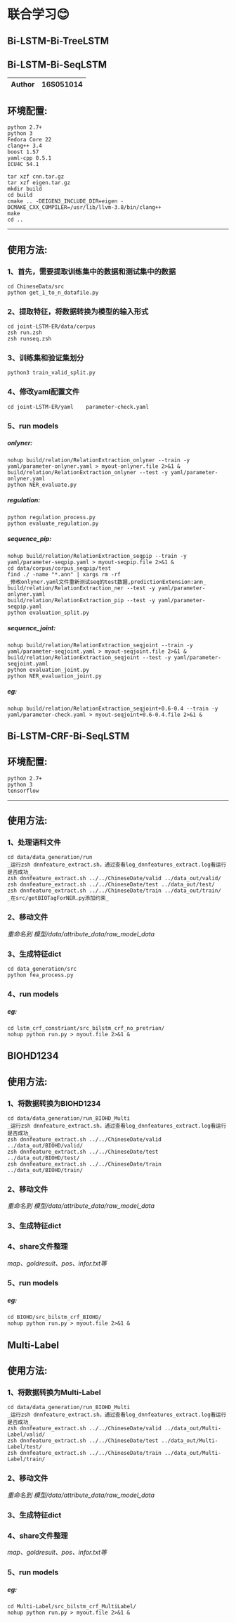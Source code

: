 联合学习:blush:
===========================
Bi-LSTM-Bi-TreeLSTM
------
Bi-LSTM-Bi-SeqLSTM
------
	
|Author|16S051014|
|---|---

## 环境配置:
	python 2.7+
	python 3
	Fedora Core 22
	clang++ 3.4
	boost 1.57
	yaml-cpp 0.5.1
	ICU4C 54.1

	tar xzf cnn.tar.gz
	tar xzf eigen.tar.gz
	mkdir build
	cd build
	cmake .. -DEIGEN3_INCLUDE_DIR=eigen -DCMAKE_CXX_COMPILER=/usr/lib/llvm-3.8/bin/clang++ 
	make
	cd ..
***
## 使用方法:
### 1、首先，需要提取训练集中的数据和测试集中的数据
	cd ChineseData/src 
	python get_1_to_n_datafile.py
### 2、提取特征，将数据转换为模型的输入形式
	cd joint-LSTM-ER/data/corpus
	zsh run.zsh
	zsh runseq.zsh
### 3、训练集和验证集划分
	python3 train_valid_split.py
### 4、修改yaml配置文件
	cd joint-LSTM-ER/yaml    parameter-check.yaml
### 5、run models
##### onlyner:
	nohup build/relation/RelationExtraction_onlyner --train -y yaml/parameter-onlyner.yaml > myout-onlyner.file 2>&1 &
	build/relation/RelationExtraction_onlyner --test -y yaml/parameter-onlyner.yaml
	python NER_evaluate.py 
##### regulation:
	python regulation_process.py
	python evaluate_regulation.py
##### sequence_pip:
	nohup build/relation/RelationExtraction_seqpip --train -y yaml/parameter-seqpip.yaml > myout-seqpip.file 2>&1 &
	cd data/corpus/corpus_seqpip/test
	find ./ -name "*.ann" | xargs rm -rf
	_修改onlyner.yaml文件重新测试seq的test数据,predictionExtension:ann_
	build/relation/RelationExtraction_ner --test -y yaml/parameter-onlyner.yaml
	build/relation/RelationExtraction_pip --test -y yaml/parameter-seqpip.yaml
	python evaluation_split.py 
##### sequence_joint:
	nohup build/relation/RelationExtraction_seqjoint --train -y yaml/parameter-seqjoint.yaml > myout-seqjoint.file 2>&1 &
	build/relation/RelationExtraction_seqjoint --test -y yaml/parameter-seqjoint.yaml
	python evaluation_joint.py 
	python NER_evaluation_joint.py 
##### eg:
	nohup build/relation/RelationExtraction_seqjoint+0.6-0.4 --train -y yaml/parameter-check.yaml > myout-seqjoint+0.6-0.4.file 2>&1 &
	

Bi-LSTM-CRF-Bi-SeqLSTM
------
## 环境配置:
	python 2.7+
	python 3
	tensorflow
***
## 使用方法:
### 1、处理语料文件
	cd data/data_generation/run
	_运行zsh dnnfeature_extract.sh，通过查看log_dnnfeatures_extract.log看运行是否成功_
	zsh dnnfeature_extract.sh ../../ChineseDate/valid ../data_out/valid/
	zsh dnnfeature_extract.sh ../../ChineseDate/test ../data_out/test/
	zsh dnnfeature_extract.sh ../../ChineseDate/train ../data_out/train/
	_在src/getBIOTagForNER.py添加约束_
### 2、移动文件
_重命名到 模型/data/attribute_data/raw_model_data_
### 3、生成特征dict
	cd data_generation/src
	python fea_process.py
### 4、run models	
##### eg:
	cd lstm_crf_constriant/src_bilstm_crf_no_pretrian/
	nohup python run.py > myout.file 2>&1 &
	
BIOHD1234
------	
## 使用方法:
### 1、将数据转换为BIOHD1234

	cd data/data_generation/run_BIOHD_Multi
	_运行zsh dnnfeature_extract.sh，通过查看log_dnnfeatures_extract.log看运行是否成功_
	zsh dnnfeature_extract.sh ../../ChineseDate/valid ../data_out/BIOHD/valid/
	zsh dnnfeature_extract.sh ../../ChineseDate/test ../data_out/BIOHD/test/
	zsh dnnfeature_extract.sh ../../ChineseDate/train ../data_out/BIOHD/train/
### 2、移动文件
_重命名到 模型/data/attribute_data/raw_model_data_
### 3、生成特征dict
### 4、share文件整理
_map、goldresult、pos、infor.txt等_
### 5、run models
##### eg:
	cd BIOHD/src_bilstm_crf_BIOHD/
	nohup python run.py > myout.file 2>&1 &
Multi-Label
------	
## 使用方法:
### 1、将数据转换为Multi-Label
	cd data/data_generation/run_BIOHD_Multi
	_运行zsh dnnfeature_extract.sh，通过查看log_dnnfeatures_extract.log看运行是否成功_
	zsh dnnfeature_extract.sh ../../ChineseDate/valid ../data_out/Multi-Label/valid/
	zsh dnnfeature_extract.sh ../../ChineseDate/test ../data_out/Multi-Label/test/
	zsh dnnfeature_extract.sh ../../ChineseDate/train ../data_out/Multi-Label/train/
### 2、移动文件
_重命名到 模型/data/attribute_data/raw_model_data_
### 3、生成特征dict
### 4、share文件整理
_map、goldresult、pos、infor.txt等_
### 5、run models
##### eg:
	cd Multi-Label/src_bilstm_crf_MultiLabel/
	nohup python run.py > myout.file 2>&1 &
